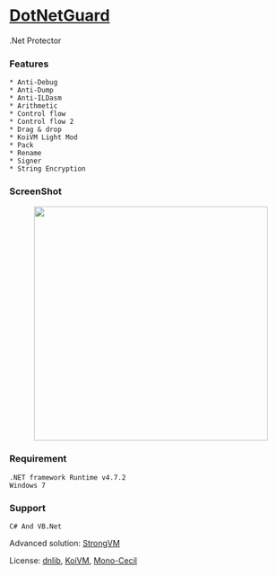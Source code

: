 # [DotNetGuard](https://github.com/Modify24x7/DotNetGuard/)
.Net Protector

### Features
    * Anti-Debug
    * Anti-Dump
    * Anti-ILDasm
    * Arithmetic
    * Control flow
    * Control flow 2
    * Drag & drop
    * KoiVM Light Mod
    * Pack
    * Rename
    * Signer
    * String Encryption
	
### ScreenShot

<section>
<p align="center">
<img src="https://raw.githubusercontent.com/Modify24x7/DotNetGuard/master/image/Capture.jpg" alt="" height="417x" align="center" />
</p>
</section>
	
### Requirement
    .NET framework Runtime v4.7.2
    Windows 7
	
### Support
    C# And VB.Net
    
 Advanced solution:
    [StrongVM](https://strongvm.blogspot.com/)
	
 License:
    [dnlib](https://github.com/0xd4d/dnlib/blob/master/LICENSE.txt),
    [KoiVM](https://github.com/yck1509/KoiVM/blob/master/README.md),
    [Mono-Cecil](https://github.com/mono/cecil/wiki/License)
